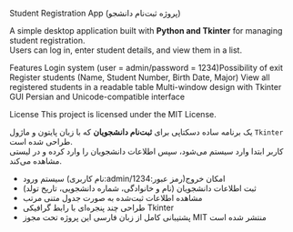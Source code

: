 Student Registration App (پروژه ثبت‌نام دانشجو)

A simple desktop application built with **Python and Tkinter** for managing student registration.  
Users can log in, enter student details, and view them in a list.

Features
Login system (user = admin/password = 1234)Possibility of exit
Register students (Name, Student Number, Birth Date, Major)
View all registered students in a readable table
Multi-window design with Tkinter GUI
Persian and Unicode-compatible interface

License
This project is licensed under the MIT License.

یک برنامه ساده دسکتاپی برای **ثبت‌نام دانشجویان** که با زبان پایتون و ماژول `Tkinter` طراحی شده است.  
کاربر ابتدا وارد سیستم می‌شود، سپس اطلاعات دانشجویان را وارد کرده و در لیستی مشاهده می‌کند.
- سیستم ورود (نام کاربری:admin/رمز عبور:1234)امکان خروج
- ثبت اطلاعات دانشجویان (نام و خانوادگی، شماره دانشجویی، تاریخ تولد)
- مشاهده اطلاعات ثبت‌شده به صورت جدول متنی مرتب
- طراحی چند پنجره‌ای با رابط گرافیکی Tkinter
- پشتیبانی کامل از زبان فارسی
این پروژه تحت مجوز MIT منتشر شده است
